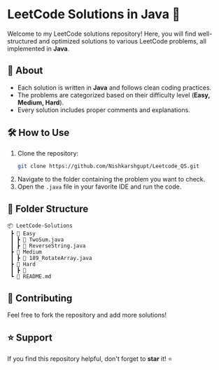 # LeetCode Solutions in Java 🚀

Welcome to my LeetCode solutions repository! Here, you will find well-structured and optimized solutions to various LeetCode problems, all implemented in **Java**.  

## 📌 About  
- Each solution is written in **Java** and follows clean coding practices.  
- The problems are categorized based on their difficulty level (**Easy, Medium, Hard**).  
- Every solution includes proper comments and explanations.  

## 🛠️ How to Use  
1. Clone the repository:  
   ```bash
   git clone https://github.com/Nishkarshgupt/Leetcode_QS.git
   ```
2. Navigate to the folder containing the problem you want to check.  
3. Open the `.java` file in your favorite IDE and run the code.  

## 📂 Folder Structure  
```
📦 LeetCode-Solutions
 ┣ 📂 Easy
 ┃ ┣ 📜 TwoSum.java
 ┃ ┣ 📜 ReverseString.java
 ┣ 📂 Medium
 ┃ ┣ 📜 189_RotateArray.java
 ┣ 📂 Hard
 ┃ ┣ 📜 
 ┗ 📜 README.md
```

## 🚀 Contributing  
Feel free to fork the repository and add more solutions!  

## ⭐ Support  
If you find this repository helpful, don't forget to **star** it! ⭐  
